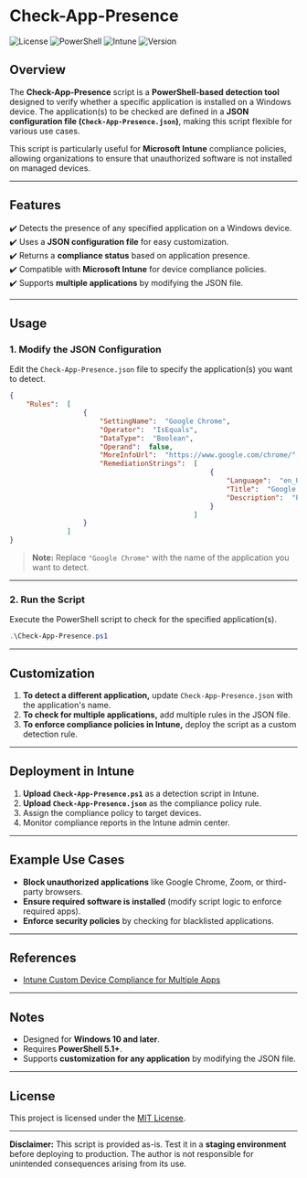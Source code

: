 
# Check-App-Presence

![License](https://img.shields.io/badge/license-MIT-blue.svg)
![PowerShell](https://img.shields.io/badge/powershell-5.1%2B-blue.svg)
![Intune](https://img.shields.io/badge/Intune-Compatible-green.svg)
![Version](https://img.shields.io/badge/version-1.0-green.svg)

## Overview
The **Check-App-Presence** script is a **PowerShell-based detection tool** designed to verify whether a specific application is installed on a Windows device. The application(s) to be checked are defined in a **JSON configuration file (`Check-App-Presence.json`)**, making this script flexible for various use cases.

This script is particularly useful for **Microsoft Intune** compliance policies, allowing organizations to ensure that unauthorized software is not installed on managed devices.


---

## Features
✔️ Detects the presence of any specified application on a Windows device.  
✔️ Uses a **JSON configuration file** for easy customization.  
✔️ Returns a **compliance status** based on application presence.  
✔️ Compatible with **Microsoft Intune** for device compliance policies.  
✔️ Supports **multiple applications** by modifying the JSON file.  

---

## Usage

### 1. Modify the JSON Configuration
Edit the `Check-App-Presence.json` file to specify the application(s) you want to detect.

```json
{
    "Rules":  [
                  {
                      "SettingName":  "Google Chrome",
                      "Operator":  "IsEquals",
                      "DataType":  "Boolean",
                      "Operand":  false,
                      "MoreInfoUrl":  "https://www.google.com/chrome/",
                      "RemediationStrings":  [
                                                 {
                                                     "Language":  "en_US",
                                                     "Title":  "Google Chrome is installed.",
                                                     "Description":  "Please uninstall this software."
                                                 }
                                             ]
                  }
              ]
}
```

> **Note:** Replace `"Google Chrome"` with the name of the application you want to detect.

---

### 2. Run the Script
Execute the PowerShell script to check for the specified application(s).

```powershell
.\Check-App-Presence.ps1
```

---

## Customization

1. **To detect a different application,** update `Check-App-Presence.json` with the application's name.
2. **To check for multiple applications,** add multiple rules in the JSON file.
3. **To enforce compliance policies in Intune,** deploy the script as a custom detection rule.

---

## Deployment in Intune
1. **Upload `Check-App-Presence.ps1`** as a detection script in Intune.
2. **Upload `Check-App-Presence.json`** as the compliance policy rule.
3. Assign the compliance policy to target devices.
4. Monitor compliance reports in the Intune admin center.

---

## Example Use Cases
- **Block unauthorized applications** like Google Chrome, Zoom, or third-party browsers.
- **Ensure required software is installed** (modify script logic to enforce required apps).
- **Enforce security policies** by checking for blacklisted applications.

---

## References
- [Intune Custom Device Compliance for Multiple Apps](https://liviubarbat.info/posts/07_intune-custom-device-compliance-for-multiple-apps/)

---

## Notes
- Designed for **Windows 10 and later**.
- Requires **PowerShell 5.1+**.
- Supports **customization for any application** by modifying the JSON file.

---

## License 
This project is licensed under the [MIT License](https://opensource.org/licenses/MIT).

---

**Disclaimer:** This script is provided as-is. Test it in a **staging environment** before deploying to production. The author is not responsible for unintended consequences arising from its use.
